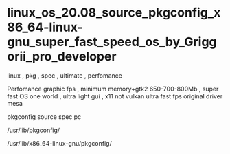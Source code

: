 # linux_os_20.08_source_pkgconfig_x86_64-linux-gnu_super_fast_speed_os_by_Griggorii_pro_developer
linux , pkg , spec , ultimate , perfomance

Perfomance graphic fps , minimum memory+gtk2 650-700-800Mb , super fast OS one world , ultra light gui , x11 not vulkan ultra fast fps original driver mesa

pkgconfig source spec pc 

/usr/lib/pkgconfig/

/usr/lib/x86_64-linux-gnu/pkgconfig/




